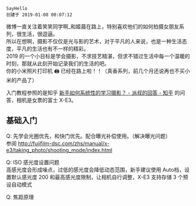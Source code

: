 ```
SayHello
创建于 2019-01-08 00:07:12
```
微博一直关注着笑笑同学啊_和姬晨在路上，特别喜欢他们的如何拍摄女朋友系列，很生活，很逗逼。  
所以在想啊，摄影不仅仅是光与影的艺术，对于平凡的人来说，也是一种生活态度，平凡的生活也有不一样的精彩。  
2019 的一个小目标是学会摄影，不求技艺精湛，但求不错过生活中每一个温暖的时刻，那就从此刻开始记录我们的生活的吧。  
你的小米照片打印机 🖨 已经在路上啦！！（真香系列，前几个月还说再也不买小米的产品了）

入门教程参照的是知乎 [新手如何系统性的学习摄影？ - 派叔的回答 - 知乎](https://www.zhihu.com/question/36095338/answer/281464153) 的问答，相机是女票的富士 X-E3。


## 基础入门
Q: 先学会光圈优先，和快门优先。配合曝光补偿使用。（解决曝光问题）  
参阅 http://fujifilm-dsc.com/zhs/manual/x-e3/taking_photo/shooting_mode/index.html


Q: ISO 感光度设置问题  
高感光度会形成噪点，过低的感光度会降低动态范围，新手建议使用 Auto档，设置默认感光度 200 和最高感光度限制，让相机自行调整，X-E3 支持存储 3 个预设自动模式

Q: 焦距原理  

